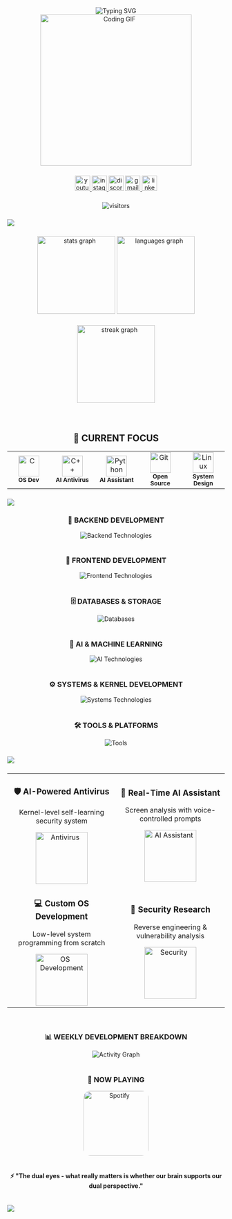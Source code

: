 <div align="center">
  <img src="https://readme-typing-svg.herokuapp.com/?font=Fira+Code&weight=600&size=28&duration=4000&pause=1000&color=FF0000&center=true&vCenter=true&width=600&height=60&lines=🔥+Fikret+-+Full-Stack+Developer;🔐+Security+Enthusiast;🚀+Building+The+Future" alt="Typing SVG" />
</div>

<div align="center">
  <img height="350" src="https://i.pinimg.com/originals/42/0a/7d/420a7df7a19b0cfc0316536c2755b841.gif" alt="Coding GIF" />
</div>

###

<div align="center">
  <a href="https://www.youtube.com/@404swc41" target="_blank">
    <img src="https://img.shields.io/badge/YouTube-FF0000?style=for-the-badge&logo=youtube&logoColor=white" height="35" alt="youtube" />
  </a>
  <a href="https://instagram.com/herrfikret" target="_blank">
    <img src="https://img.shields.io/badge/Instagram-E4405F?style=for-the-badge&logo=instagram&logoColor=white" height="35" alt="instagram" />
  </a>
  <img src="https://img.shields.io/badge/Discord-7289DA?style=for-the-badge&logo=discord&logoColor=white" height="35" alt="discord" />
  <a href="mailto:fikretseveriletiism@gmail.com" target="_blank">
    <img src="https://img.shields.io/badge/Gmail-D14836?style=for-the-badge&logo=gmail&logoColor=white" height="35" alt="gmail" />
  </a>
  <a href="https://linkedin.com/in/fikret" target="_blank">
    <img src="https://img.shields.io/badge/LinkedIn-0077B5?style=for-the-badge&logo=linkedin&logoColor=white" height="35" alt="linkedin" />
  </a>
</div>

###

<div align="center">
  <img src="https://visitor-badge.laobi.icu/badge?page_id=Fikret-SVR.Fikret-SVR" alt="visitors" />
</div>

###

<div>
  <img src="https://capsule-render.vercel.app/api?type=waving&color=gradient&height=120&section=header&animation=fadeIn&fontSize=60&fontAlign=50&fontAlignY=50&text=ABOUT%20ME&desc=Full-Stack%20Developer%20%7C%20Security%20Researcher" />
</div>

###

<div align="center">
  <img src="https://github-readme-stats.vercel.app/api?username=Fikret-SVR&show_icons=true&hide_border=true&theme=radical&include_all_commits=true&count_private=true" height="180" alt="stats graph" />
  <img src="https://github-readme-stats.vercel.app/api/top-langs?username=Fikret-SVR&layout=compact&hide_border=true&theme=radical&langs_count=8" height="180" alt="languages graph" />
</div>

###

<div align="center">
  <img src="https://github-readme-streak-stats.herokuapp.com/?user=Fikret-SVR&theme=radical&hide_border=true" height="180" alt="streak graph" />
</div>

###

<br clear="both">

<div align="center">
  <h2>🚀 CURRENT FOCUS</h2>
</div>

<div align="center">
  <table>
    <tr>
      <td align="center" width="96">
        <img src="https://cdn.jsdelivr.net/gh/devicons/devicon/icons/c/c-original.svg" width="48" height="48" alt="C" />
        <br><sub><b>OS Dev</b></sub>
      </td>
      <td align="center" width="96">
        <img src="https://cdn.jsdelivr.net/gh/devicons/devicon/icons/cplusplus/cplusplus-original.svg" width="48" height="48" alt="C++" />
        <br><sub><b>AI Antivirus</b></sub>
      </td>
      <td align="center" width="96">
        <img src="https://cdn.jsdelivr.net/gh/devicons/devicon/icons/python/python-original.svg" width="48" height="48" alt="Python" />
        <br><sub><b>AI Assistant</b></sub>
      </td>
      <td align="center" width="96">
        <img src="https://cdn.jsdelivr.net/gh/devicons/devicon/icons/git/git-original.svg" width="48" height="48" alt="Git" />
        <br><sub><b>Open Source</b></sub>
      </td>
      <td align="center" width="96">
        <img src="https://cdn.jsdelivr.net/gh/devicons/devicon/icons/linux/linux-original.svg" width="48" height="48" alt="Linux" />
        <br><sub><b>System Design</b></sub>
      </td>
    </tr>
  </table>
</div>

###

<div>
  <img src="https://capsule-render.vercel.app/api?type=waving&color=gradient&height=80&section=header&animation=fadeIn&fontSize=40&fontAlign=50&fontAlignY=50&text=TECH%20STACK" />
</div>

###

<div align="center">
  <h3>🔧 BACKEND DEVELOPMENT</h3>
  <img src="https://skillicons.dev/icons?i=python,nodejs,java,cs,dotnet,perl,php,lua,nginx&theme=dark&perline=9" alt="Backend Technologies" />
</div>

<br>

<div align="center">
  <h3>🎨 FRONTEND DEVELOPMENT</h3>
  <img src="https://skillicons.dev/icons?i=js,react,html,css&theme=dark&perline=6" alt="Frontend Technologies" />
</div>

<br>

<div align="center">
  <h3>🗄️ DATABASES & STORAGE</h3>
  <img src="https://skillicons.dev/icons?i=mysql,sqlite&theme=dark&perline=4" alt="Databases" />
</div>

<br>

<div align="center">
  <h3>🤖 AI & MACHINE LEARNING</h3>
  <img src="https://skillicons.dev/icons?i=cpp,tensorflow,pytorch&theme=dark&perline=4" alt="AI Technologies" />
</div>

<br>

<div align="center">
  <h3>⚙️ SYSTEMS & KERNEL DEVELOPMENT</h3>
  <img src="https://skillicons.dev/icons?i=c,bash&theme=dark&perline=4" alt="Systems Technologies" />
</div>

<br>

<div align="center">
  <h3>🛠️ TOOLS & PLATFORMS</h3>
  <img src="https://skillicons.dev/icons?i=git,github,gitlab,linux,docker,vscode,visualstudio,wordpress,ps,ai,ae,blender,unity,unreal&theme=dark&perline=8" alt="Tools" />
</div>

###

<div>
  <img src="https://capsule-render.vercel.app/api?type=waving&color=gradient&height=80&section=header&animation=fadeIn&fontSize=40&fontAlign=50&fontAlignY=50&text=PROJECTS" />
</div>

###

<div align="center">
  <table>
    <tr>
      <td width="50%" align="center">
        <h3>🛡️ AI-Powered Antivirus</h3>
        <p>Kernel-level self-learning security system</p>
        <img height="120" src="https://cdn-icons-png.flaticon.com/512/3062/3062634.png" alt="Antivirus" />
      </td>
      <td width="50%" align="center">
        <h3>🤖 Real-Time AI Assistant</h3>
        <p>Screen analysis with voice-controlled prompts</p>
        <img height="120" src="https://cdn-icons-png.flaticon.com/512/4712/4712035.png" alt="AI Assistant" />
      </td>
    </tr>
    <tr>
      <td width="50%" align="center">
        <h3>💻 Custom OS Development</h3>
        <p>Low-level system programming from scratch</p>
        <img height="120" src="https://cdn-icons-png.flaticon.com/512/6125/6125000.png" alt="OS Development" />
      </td>
      <td width="50%" align="center">
        <h3>🔐 Security Research</h3>
        <p>Reverse engineering & vulnerability analysis</p>
        <img height="120" src="https://cdn-icons-png.flaticon.com/512/565/565822.png" alt="Security" />
      </td>
    </tr>
  </table>
</div>

<br>

<div align="center">
  <h3>📊 WEEKLY DEVELOPMENT BREAKDOWN</h3>
  <img src="https://github-readme-activity-graph.vercel.app/graph?username=Fikret-SVR&theme=react-dark&bg_color=20232a&hide_border=true&area=true" alt="Activity Graph" />
</div>

<br>

<div align="center">
  <h3>🎵 NOW PLAYING</h3>
  <img src="https://spotify-github-profile.kittinanx.com/api/view?uid=31qpjofx7q2qgjw3n3n4n4n4n4n4&cover_image=true&theme=default&show_offline=false&background_color=121212&interchange=false" height="150" alt="Spotify" style="border-radius: 15px;" />
</div>

<br>

<div align="center">
  <h4>⚡ "The dual eyes - what really matters is whether our brain supports our dual perspective."</h4>
</div>

<br>

<div>
  <img src="https://capsule-render.vercel.app/api?type=waving&color=gradient&height=100&section=footer&animation=fadeIn&fontSize=30&fontAlign=50&fontAlignY=50&text=Thanks+For+Visiting!+🚀&desc=Let's+build+the+future+together." />
</div>
